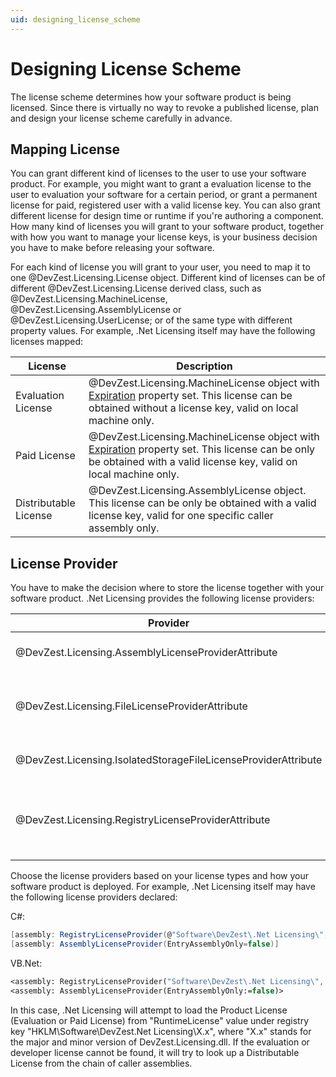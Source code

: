 ```yaml
---
uid: designing_license_scheme
---
```


# Designing License Scheme

The license scheme determines how your software product is being licensed. Since there is virtually no way to revoke a published license, plan and design your license scheme carefully in advance.

## Mapping License

You can grant different kind of licenses to the user to use your software product. For example, you might want to grant a evaluation license to the user to evaluation your software for a certain period, or grant a permanent license for paid, registered user with a valid license key. You can also grant different license for design time or runtime if you're authoring a component. How many kind of licenses you will grant to your software product, together with how you want to manage your license keys, is your business decision you have to make before releasing your software.

For each kind of license you will grant to your user, you need to map it to one @DevZest.Licensing.License object. Different kind of licenses can be of different @DevZest.Licensing.License derived class, such as @DevZest.Licensing.MachineLicense, @DevZest.Licensing.AssemblyLicense or @DevZest.Licensing.UserLicense; or of the same type with different property values. For example, .Net Licensing itself may have the following licenses mapped:

| License | Description |
| --- | --- |
| Evaluation License | @DevZest.Licensing.MachineLicense object with [Expiration](xref:DevZest.Licensing.License#DevZest_Licensing_License_Expiration) property set. This license can be obtained without a license key, valid on local machine only. |
| Paid License | @DevZest.Licensing.MachineLicense object with [Expiration](xref:DevZest.Licensing.License#DevZest_Licensing_License_Expiration) property set. This license can be only be obtained with a valid license key, valid on local machine only. |
| Distributable License | @DevZest.Licensing.AssemblyLicense object. This license can be only be obtained with a valid license key, valid for one specific caller assembly only. |

## License Provider

You have to make the decision where to store the license together with your software product. .Net Licensing provides the following license providers:

| Provider | Description |
| --- | --- |
| @DevZest.Licensing.AssemblyLicenseProviderAttribute | Provides license from caller assembly. |
| @DevZest.Licensing.FileLicenseProviderAttribute | Provides license from file. This license provider requires [FileIOPermission](https://docs.microsoft.com/en-us/dotnet/api/system.security.permissions.fileiopermission). |
| @DevZest.Licensing.IsolatedStorageFileLicenseProviderAttribute | Provides license from isolated storage file. |
| @DevZest.Licensing.RegistryLicenseProviderAttribute | Provides license from registry. This license provider requires read access of [RegistryPermission](https://docs.microsoft.com/en-us/dotnet/api/system.security.permissions.registrypermission). |

Choose the license providers based on your license types and how your software product is deployed. For example, .Net Licensing itself may have the following license providers declared:

C#:

```csharp
[assembly: RegistryLicenseProvider(@"Software\DevZest\.Net Licensing\", "RuntimeLicense")]
[assembly: AssemblyLicenseProvider(EntryAssemblyOnly=false)]
```

VB.Net:

```vb
<assembly: RegistryLicenseProvider("Software\DevZest\.Net Licensing\", "RuntimeLicense")>
<assembly: AssemblyLicenseProvider(EntryAssemblyOnly:=false)>
```

In this case, .Net Licensing will attempt to load the Product License (Evaluation or Paid License) from "RuntimeLicense" value under registry key "HKLM\Software\DevZest\.Net Licensing\X.x", where "X.x" stands for the major and minor version of DevZest.Licensing.dll. If the evaluation or developer license cannot be found, it will try to look up a Distributable License from the chain of caller assemblies.